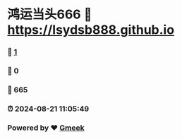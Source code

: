 # 鸿运当头666 :link: https://lsydsb888.github.io 
### :page_facing_up: [1](https://lsydsb888.github.io/tag.html) 
### :speech_balloon: 0 
### :hibiscus: 665 
### :alarm_clock: 2024-08-21 11:05:49 
### Powered by :heart: [Gmeek](https://github.com/Meekdai/Gmeek)
